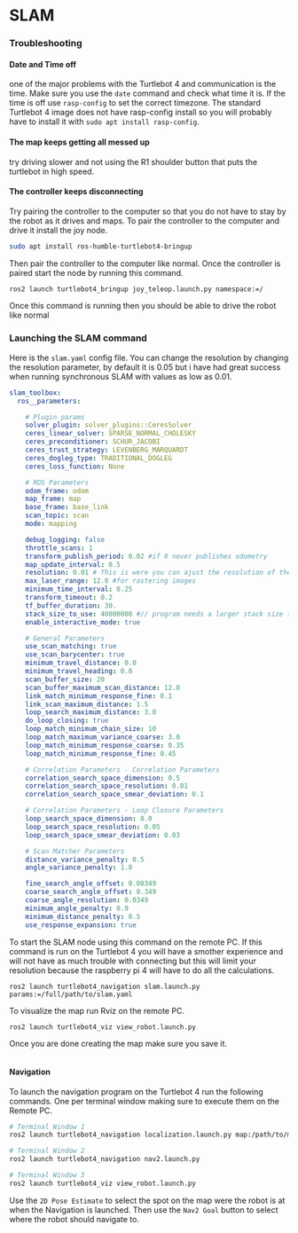 # SLAM
### Troubleshooting
#### Date and Time off
one of the major problems with the Turtlebot 4 and communication is the time. Make sure you use the `date` command and check what time it is. If the time is off use `rasp-config` to set the correct timezone. The standard Turtlebot 4 image does not have rasp-config install so you will probably have to install it with `sudo apt install rasp-config`.

#### The map keeps getting all messed up
try driving slower and not using the R1 shoulder button that puts the turtlebot in high speed.

#### The controller keeps disconnecting
Try pairing the controller to the computer so that you do not have to stay by the robot as it drives and maps. To pair the controller to the computer and drive it install the joy node.
```bash
sudo apt install ros-humble-turtlebot4-bringup
```
Then pair the controller to the computer like normal. Once the controller is paired start the node by running this command.
```bash
ros2 launch turtlebot4_bringup joy_teleop.launch.py namespace:=/
```
Once this command is running then you should be able to drive the robot like normal


### Launching the SLAM command
Here is the `slam.yaml` config file. You can change the resolution by changing the resolution parameter, by default it is 0.05 but i have had great success when running synchronous SLAM with values as low as 0.01.

```yaml title="slam.yaml"
slam_toolbox:
  ros__parameters:

    # Plugin params
    solver_plugin: solver_plugins::CeresSolver
    ceres_linear_solver: SPARSE_NORMAL_CHOLESKY
    ceres_preconditioner: SCHUR_JACOBI
    ceres_trust_strategy: LEVENBERG_MARQUARDT
    ceres_dogleg_type: TRADITIONAL_DOGLEG
    ceres_loss_function: None

    # ROS Parameters
    odom_frame: odom
    map_frame: map
    base_frame: base_link
    scan_topic: scan
    mode: mapping

    debug_logging: false
    throttle_scans: 1
    transform_publish_period: 0.02 #if 0 never publishes odometry
    map_update_interval: 0.5
    resolution: 0.01 # This is were you can ajust the resolution of the lidar scan
    max_laser_range: 12.0 #for rastering images
    minimum_time_interval: 0.25
    transform_timeout: 0.2
    tf_buffer_duration: 30.
    stack_size_to_use: 40000000 #// program needs a larger stack size to serialize large maps
    enable_interactive_mode: true

    # General Parameters
    use_scan_matching: true
    use_scan_barycenter: true
    minimum_travel_distance: 0.0
    minimum_travel_heading: 0.0
    scan_buffer_size: 20
    scan_buffer_maximum_scan_distance: 12.0
    link_match_minimum_response_fine: 0.1
    link_scan_maximum_distance: 1.5
    loop_search_maximum_distance: 3.0
    do_loop_closing: true
    loop_match_minimum_chain_size: 10
    loop_match_maximum_variance_coarse: 3.0
    loop_match_minimum_response_coarse: 0.35
    loop_match_minimum_response_fine: 0.45

    # Correlation Parameters - Correlation Parameters
    correlation_search_space_dimension: 0.5
    correlation_search_space_resolution: 0.01
    correlation_search_space_smear_deviation: 0.1

    # Correlation Parameters - Loop Closure Parameters
    loop_search_space_dimension: 8.0
    loop_search_space_resolution: 0.05
    loop_search_space_smear_deviation: 0.03

    # Scan Matcher Parameters
    distance_variance_penalty: 0.5
    angle_variance_penalty: 1.0

    fine_search_angle_offset: 0.00349
    coarse_search_angle_offset: 0.349
    coarse_angle_resolution: 0.0349
    minimum_angle_penalty: 0.9
    minimum_distance_penalty: 0.5
    use_response_expansion: true
```

To start the SLAM node using this command on the remote PC. If this command is run on the Turtlebot 4 you will have a smother experience and will not have as much trouble with connecting but this will limit your resolution because the raspberry pi 4 will have to do all the calculations.
```
ros2 launch turtlebot4_navigation slam.launch.py params:=/full/path/to/slam.yaml
```
To visualize the map run Rviz on the remote PC.
```bash
ros2 launch turtlebot4_viz view_robot.launch.py
```

Once you are done creating the map make sure you save it.
```bash

```


#### Navigation
To launch the navigation program on the Turtlebot 4 run the following commands. One per terminal window making sure to execute them on the Remote PC.

```bash
# Terminal Window 1
ros2 launch turtlebot4_navigation localization.launch.py map:/path/to/map.yaml

# Terminal Window 2
ros2 launch turtlebot4_navigation nav2.launch.py

# Terminal Window 3
ros2 launch turtlebot4_viz view_robot.launch.py
```

Use the `2D Pose Estimate` to select the spot on the map were the robot is at when the Navigation is launched. Then use the `Nav2 Goal` button to select where the robot should navigate to.